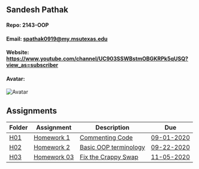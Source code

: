 ## Sandesh Pathak
#### Repo: 2143-OOP
#### Email: spathak0919@my.msutexas.edu
#### Website: https://www.youtube.com/channel/UC903SSWBstmOBGKRPk5qUSQ?view_as=subscriber
#### Avatar:
![Avatar](https://cs.msutexas.edu/~griffin/zcloud/zcloud-files/einstein_avatar.png)


## Assignments
| Folder | Assignment | Description | Due|
 | ------------|------------|------------|------------|
 | [H01](https://github.com/spathak0919/Assignments/tree/master/H01) | [ Homework 1 ](https://github.com/spathak0919/Assignments/tree/master/H01) | [ Commenting Code](https://github.com/spathak0919/Assignments/tree/master/H01) | [09-01-2020 ](https://github.com/spathak0919/Assignments/tree/master/H01)
 | [H02](https://github.com/spathak0919/Assignments/tree/master/H02) | [ Homework 2 ](https://github.com/spathak0919/Assignments/tree/master/H02) | [ Basic OOP terminology](https://github.com/rugbyprof/2143-Object-Oriented-Programming/tree/master/Assignments/04-H02) | [09-22-2020 ](https://github.com/spathak0919/Assignments/tree/master/H02) |
 | [H03](https://github.com/spathak0919/Assignments/tree/master/H03) | [ Homework 03 ](https://github.com/spathak0919/Assignments/tree/master/H03) | [ Fix the Crappy Swap](https://github.com/spathak0919/Assignments/tree/master/H03) | [11-05-2020 ](https://github.com/spathak0919/Assignments/tree/master/H03) |
